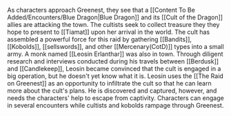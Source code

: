 As characters approach Greenest, they see that a [[Content To Be Added/Encounters/Blue Dragon|Blue Dragon]] and its [[Cult of the Dragon]] allies are attacking the town. The cultists seek to collect treasure they they hope to present to [[Tiamat]] upon her arrival in the world. The cult has assembled a powerful force for this raid by gathering [[Bandits]], [[Kobolds]], [[sellswords]], and other [[Mercenary(CotD)]] types into a small army. A monk named [[Leosin Erlanthar]] was also in town. Through diligent research and interviews conducted during his travels between [[Berdusk]] and [[Candlekeep]], Leosin became convinced that the cult is engaged in a big operation, but he doesn't yet know what it is. Leosin uses the [[The Raid on Greenest]] as an opportunity to infiltrate the cult so that he can learn more about the cult's plans. He is discovered and captured, however, and needs the characters' help to escape from captivity. Characters can engage in several encounters while cultists and kobolds rampage through Greenest. 